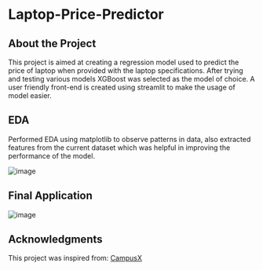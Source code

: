 # Laptop-Price-Predictor

## About the Project

This project is aimed at creating a regression model used to predict the price of laptop when provided with the laptop specifications. After trying and testing various models XGBoost was selected as the model of choice. A user friendly front-end is created using streamlit to make the usage of model easier.

## EDA

Performed EDA using matplotlib to observe patterns in data, also extracted features from the current dataset which was helpful in improving the performance of the model.

![image](https://github.com/abhipreets2/Laptop-Price-Predictor/assets/58743505/41bb0e1b-d439-4210-af28-d220323f02a9)



## Final Application

![image](https://github.com/abhipreets2/Laptop-Price-Predictor/assets/58743505/a13a4a1a-0978-4c16-9ff4-93fcbb3b9e49)


## Acknowledgments

This project was inspired from: [CampusX](https://www.youtube.com/@campusx-official)
